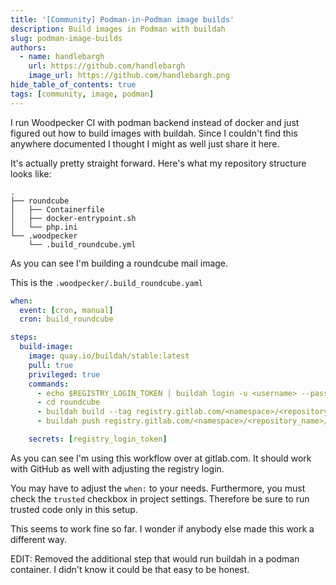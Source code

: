 ```yaml
---
title: '[Community] Podman-in-Podman image builds'
description: Build images in Podman with buildah
slug: podman-image-builds
authors:
  - name: handlebargh
    url: https://github.com/handlebargh
    image_url: https://github.com/handlebargh.png
hide_table_of_contents: true
tags: [community, image, podman]
---
```


<!-- cspell:ignore buildah Containerfile roundcube -->

I run Woodpecker CI with podman backend instead of docker and just figured out how to build images with buildah. Since I couldn't find this anywhere documented I thought I might as well just share it here.

It's actually pretty straight forward. Here's what my repository structure looks like:

```
.
├── roundcube
│   ├── Containerfile
│   ├── docker-entrypoint.sh
│   └── php.ini
└── .woodpecker
    └── .build_roundcube.yml
```

As you can see I'm building a roundcube mail image.

This is the `.woodpecker/.build_roundcube.yaml`

```yaml
when:
  event: [cron, manual]
  cron: build_roundcube

steps:
  build-image:
    image: quay.io/buildah/stable:latest
    pull: true
    privileged: true
    commands:
      - echo $REGISTRY_LOGIN_TOKEN | buildah login -u <username> --password-stdin registry.gitlab.com
      - cd roundcube
      - buildah build --tag registry.gitlab.com/<namespace>/<repository_name>/roundcube:latest .
      - buildah push registry.gitlab.com/<namespace>/<repository_name>/roundcube:latest

    secrets: [registry_login_token]
```

As you can see I'm using this workflow over at gitlab.com. It should work with GitHub as well with adjusting the registry login.

You may have to adjust the `when:` to your needs. Furthermore, you must check the `trusted` checkbox in project settings. Therefore be sure to run trusted code only in this setup.

This seems to work fine so far. I wonder if anybody else made this work a different way.

EDIT: Removed the additional step that would run buildah in a podman container. I didn't know it could be that easy to be honest.
